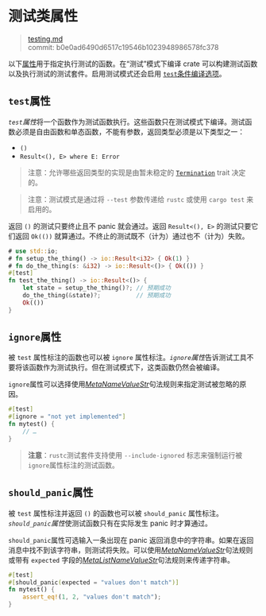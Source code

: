 # 测试类属性

>[testing.md](https://github.com/rust-lang/reference/blob/master/src/attributes/testing.md)\
>commit: b0e0ad6490d6517c19546b1023948986578fc378

以下[属性]用于指定执行测试的函数。在“测试”模式下编译 crate 可以构建测试函数以及执行测试的测试套件。启用测试模式还会启用 [`test`条件编译选项]。

## `test`属性

*`test`属性*将一个函数作为测试函数执行。这些函数只在测试模式下编译。测试函数必须是自由函数和单态函数，不能有参数，返回类型必须是以下类型之一：

* `()`
* `Result<(), E> where E: Error`
<!-- * `!` -->
<!-- * Result<!, E> where E: Error` -->

> 注意：允许哪些返回类型的实现是由暂未稳定的 [`Termination`] trait 决定的。

<!-- 如果前面这节需要更新(从 "不能有参数" 开始, 同时需要修改 ../crates-and-source-files.md 文件 -->

> 注意：测试模式是通过将 `--test` 参数传递给 `rustc` 或使用 `cargo test` 来启用的。

返回 `()` 的测试只要终止且不 panic 就会通过。返回 `Result<(), E>` 的测试只要它们返回 `Ok(())` 就算通过。不终止的测试既不（计为）通过也不（计为）失败。

```rust
# use std::io;
# fn setup_the_thing() -> io::Result<i32> { Ok(1) }
# fn do_the_thing(s: &i32) -> io::Result<()> { Ok(()) }
#[test]
fn test_the_thing() -> io::Result<()> {
    let state = setup_the_thing()?; // 预期成功
    do_the_thing(&state)?;          // 预期成功
    Ok(())
}
```

## `ignore`属性

被 `test` 属性标注的函数也可以被 `ignore` 属性标注。*`ignore`属性*告诉测试工具不要将该函数作为测试执行。但在测试模式下，这类函数仍然会被编译。

`ignore`属性可以选择使用[_MetaNameValueStr_]句法规则来指定测试被忽略的原因。

```rust
#[test]
#[ignore = "not yet implemented"]
fn mytest() {
    // …
}
```

> **注意**：`rustc`测试套件支持使用 `--include-ignored` 标志来强制运行被 `ignore`属性标注的测试函数。

## `should_panic`属性

被 `test` 属性标注并返回 `()` 的函数也可以被 `should_panic` 属性标注。*`should_panic`属性*使测试函数只有在实际发生 panic 时才算通过。

`should_panic`属性可选输入一条出现在 panic 返回消息中的字符串。如果在返回消息中找不到该字符串，则测试将失败。可以使用[_MetaNameValueStr_]句法规则或带有 `expected` 字段的[_MetaListNameValueStr_]句法规则来传递字符串。

```rust
#[test]
#[should_panic(expected = "values don't match")]
fn mytest() {
    assert_eq!(1, 2, "values don't match");
}
```

[_MetaListNameValueStr_]: ../attributes.md#元数据项属性句法
[_MetaNameValueStr_]: ../attributes.md#元数据项属性句法
[`Termination`]: https://doc.rust-lang.org/std/process/trait.Termination.html
[`test`条件编译选项]: ../conditional-compilation.md#test
[属性]: ../attributes.md